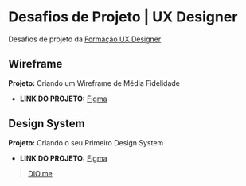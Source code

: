 # Desafios de Projeto | UX Designer

Desafios de projeto da [Formação UX Designer](https://web.dio.me/track/formacao-ux-designer)

## Wireframe

**Projeto:** Criando um Wireframe de Média Fidelidade

- **LINK DO PROJETO:** [Figma](https://www.figma.com/file/5m2TwTvToQJggyIjnsoOx9)



## Design System

**Projeto:** Criando o seu Primeiro Design System

- **LINK DO PROJETO:** [Figma](https://www.figma.com/file/g4DImM2nAKJZByaZBy0Oi2)

> [DIO.me](https://www.dio.me)
